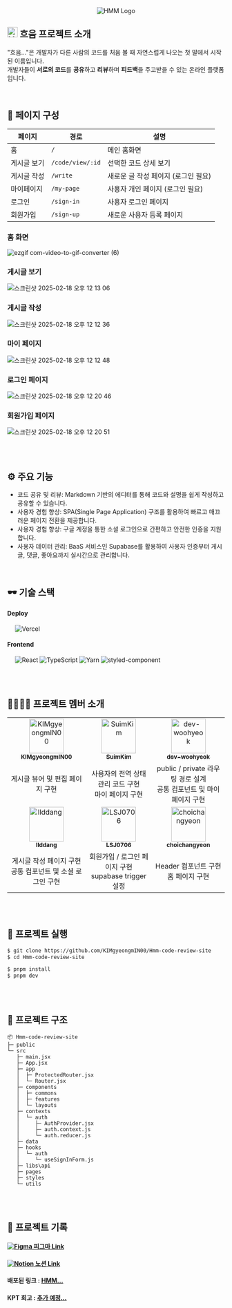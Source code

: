 <div align="center">
  <img src="https://github.com/user-attachments/assets/f5c679b0-49d7-4a62-9762-e745bc6f4b85" alt="HMM Logo" />
</div>

## <img width="24px" src="https://github.com/user-attachments/assets/9804ceee-d162-4f0e-b2cb-d5b1e32430f0" alt="HMM Logo" /> 흐음 프로젝트 소개

"흐음..."은 개발자가 다른 사람의 코드를 처음 볼 때 자연스럽게 나오는 첫 말에서 시작된 이름입니다. <br/>
개발자들이 **서로의 코드**를 **공유**하고 **리뷰**하며 **피드백**을 주고받을 수 있는 온라인 플랫폼입니다.

<br/>

## 📑 페이지 구성
| 페이지 | 경로 | 설명 |
| --- | --- | --- |
| 홈 | `/` | 메인 홈화면 |
| 게시글 보기 | `/code/view/:id` | 선택한 코드 상세 보기 |
| 게시글 작성 | `/write` | 새로운 글 작성 페이지 (로그인 필요) |
| 마이페이지 | `/my-page` | 사용자 개인 페이지 (로그인 필요) |
| 로그인 | `/sign-in` | 사용자 로그인 페이지 |
| 회원가입 | `/sign-up` | 새로운 사용자 등록 페이지 |

### 홈 화면
![ezgif com-video-to-gif-converter (6)](https://github.com/user-attachments/assets/a1799232-f51d-4d7c-bade-162485276624)

### 게시글 보기
![스크린샷 2025-02-18 오후 12 13 06](https://github.com/user-attachments/assets/6df81a84-eeb4-4727-8c59-62f50ff25998)

### 게시글 작성
![스크린샷 2025-02-18 오후 12 12 36](https://github.com/user-attachments/assets/dc20ebeb-82e2-4c6f-bb3f-af8ba1ab451f)

### 마이 페이지
![스크린샷 2025-02-18 오후 12 12 48](https://github.com/user-attachments/assets/cbfecb6d-4884-4e83-9e39-46fe7f5274cd)

### 로그인 페이지
![스크린샷 2025-02-18 오후 12 20 46](https://github.com/user-attachments/assets/3f10812b-84dc-43e5-af2e-be3ab32d92f4)

### 회원가입 페이지
![스크린샷 2025-02-18 오후 12 20 51](https://github.com/user-attachments/assets/c2386e26-cbd9-47be-a555-bd95a86b4652)


<br/>
<br/>

## ⚙ 주요 기능

- 코드 공유 및 리뷰: Markdown 기반의 에디터를 통해 코드와 설명을 쉽게 작성하고 공유할 수 있습니다.
- 사용자 경험 향상: SPA(Single Page Application) 구조를 활용하여 빠르고 매끄러운 페이지 전환을 제공합니다.
- 사용자 경험 향상: 구글 계정을 통한 소셜 로그인으로 간편하고 안전한 인증을 지원합니다.
- 사용자 데이터 관리: BaaS 서비스인 Supabase를 활용하여 사용자 인증부터 게시글, 댓글, 좋아요까지 실시간으로 관리합니다.

<br/>

## 🕶️ 기술 스택

#### **Deploy** <br/>

&emsp; <img src="https://img.shields.io/badge/Vercel-000000?style=for-the-badge&logo=vercel&logoColor=white" alt="Vercel"/>

#### **Frontend** <br/>

&emsp; <img src="https://img.shields.io/badge/React_18.3.1-087ea4?style=for-the-badge&logo=React&logoColor=white" alt="React"/> <img src="https://img.shields.io/badge/JavaScript-F7DF1E.svg?style=for-the-badge&logo=JavaScript&logoColor=000" alt="TypeScript"/> <img src="https://img.shields.io/badge/Yarn_1.22.22-514C87.svg?style=for-the-badge&logo=Yarn&logoColor=white" alt="Yarn"/> <img src="https://img.shields.io/badge/Styled_Components-DB7093?style=for-the-badge&logo=styled-components&logoColor=white" alt="styled-component"/>

<br/>
<br/>

## 👩‍👩‍👧‍👧 프로젝트 멤버 소개

<table>
  <tbody>
    <tr>
      <td width="300px" align="center">
        <a href="https://github.com/KIMgyeongmIN00">
        <img src="https://github.com/KIMgyeongmIN00.png" width="80" alt="KIMgyeongmIN00"/>
        <br />
        <sub><b>KIMgyeongmIN00</b></sub>
        </a>
        <br />
      </td>
      <td width="300px" align="center">
        <a href="https://github.com/SuimKim">
        <img src="https://github.com/SuimKim.png" width="80" alt="SuimKim"/>
        <br />
        <sub><b>SuimKim</b></sub>
        </a>
        <br />
      </td>
      <td width="300px" align="center">
        <a href="https://github.com/dev-woohyeok">
        <img src="https://github.com/dev-woohyeok.png" width="80" alt="dev-woohyeok"/>
        <br />
        <sub><b>dev-woohyeok</b></sub>
        </a>
        <br />
      </td>
    </tr>
    <tr>
      <td align="center">
        게시글 뷰어 및 편집 페이지 구현 <br/>
      </td>
      <td align="center">
        사용자의 전역 상태 관리 코드 구현 <br/>
        마이 페이지 구현 <br/>
      </td>
      <td align="center">
        public / private 라우팅 경로 설계 <br/>
        공통 컴포넌트 및 마이 페이지 구현 <br/>
      </td>
    </tr>
    <tr>
      <td align="center">
        <a href="https://github.com/llddang">
        <img src="https://github.com/llddang.png" width="80" alt="llddang"/>
        <br />
        <sub><b>llddang</b></sub>
        </a>
        <br />
      </td>
      <td align="center">
        <a href="https://github.com/LSJ0706">
        <img src="https://github.com/LSJ0706.png" width="80" alt="LSJ0706"/>
        <br />
        <sub><b>LSJ0706</b></sub>
        </a>
        <br />
      </td>
      <td align="center">
        <a href="https://github.com/choichangyeon">
        <img src="https://github.com/choichangyeon.png" width="80" alt="choichangyeon"/>
        <br />
        <sub><b>choichangyeon</b></sub>
        </a>
        <br />
      </td>
    </tr>
    <tr>
      <td align="center">
        게시글 작성 페이지 구현 <br/>
        공통 컴포넌트 및 소셜 로그인 구현 <br/>
      </td>
      <td align="center">
        회원가입 / 로그인 페이지 구현 <br/>
        supabase trigger 설정 <br/>
      </td>
      <td align="center">
        Header 컴포넌트 구현 <br/>
        홈 페이지 구현 <br/>
      </td>
    </tr>
  </tbody>
</table>

<br/>
<br/>

## 📍 프로젝트 실행
```sh
$ git clone https://github.com/KIMgyeongmIN00/Hmm-code-review-site
$ cd Hmm-code-review-site

$ pnpm install
$ pnpm dev
```

<br/>
<br/>

## 📁 프로젝트 구조
```
📦 Hmm-code-review-site
├─ public
└─ src
   ├─ main.jsx
   ├─ App.jsx
   ├─ app
   │  ├─ ProtectedRouter.jsx
   │  └─ Router.jsx
   ├─ components
   │  ├─ commons
   │  ├─ features
   │  └─ layouts
   ├─ contexts
   │  └─ auth
   │     ├─ AuthProvider.jsx
   │     ├─ auth.context.js
   │     └─ auth.reducer.js
   ├─ data
   ├─ hooks
   │  └─ auth
   │     └─ useSignInForm.js
   ├─ libs\api
   ├─ pages
   ├─ styles
   └─ utils
```

<br />
<br/>

## 📃 프로젝트 기록

#### [<img src="https://img.shields.io/badge/Figma-F24E1E?style=for-the-badge&logo=figma&logoColor=white" alt="Figma" /> 피그마 Link](https://www.figma.com/design/rW5I2sDtCNNy4hdCD8zy5C/%ED%9D%90%EC%9D%8C-%ED%94%84%EB%A1%9C%EC%A0%9D%ED%8A%B8-(%EC%BD%94%EB%93%9C-%EB%A6%AC%EB%B7%B0-%ED%94%8C%EB%9E%AB%ED%8F%BC)?node-id=0-1&p=f&t=PBg0of6CNe1IEEsa-0)
#### [<img src="https://img.shields.io/badge/Notion-000000?style=for-the-badge&logo=notion&logoColor=white" alt="Notion" /> 노션 Link](https://teamsparta.notion.site/2-_-I-1802dc3ef5148132be2cd3ab726d5384)
#### 배포된 링크 : [HMM...](https://www.hmm-code.shop/)
#### KPT 회고 : [추가 예정...]()

